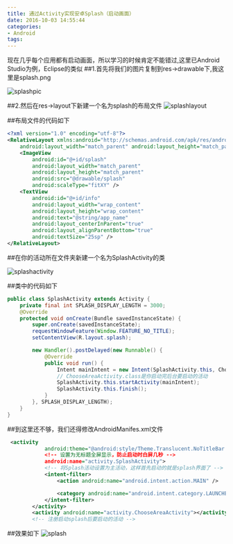 ```yaml
---
title: 通过Activity实现安卓Splash（启动画面）
date: 2016-10-03 14:55:44
categories:
- Android
tags: 
---
```

现在几乎每个应用都有启动画面，所以学习的时候肯定不能错过,这里已Android Studio为例，Eclipse的类似
##1.首先将我们的图片复制到res->drawable下,我这里是splash.png

<img src="http://blog-10069184.cos.myqcloud.com/Android/%E9%80%9A%E8%BF%87Activity%E5%AE%9E%E7%8E%B0Splash/splashPic.png" alt="splashpic" class="aligncenter size-full wp-image-601" />

##2.然后在res->layout下新建一个名为splash的布局文件
<img src="http://blog-10069184.cos.myqcloud.com/Android/%E9%80%9A%E8%BF%87Activity%E5%AE%9E%E7%8E%B0Splash/splashLayout.png" alt="splashlayout" class="aligncenter size-full wp-image-600" />

##布局文件的代码如下

```xml
<?xml version="1.0" encoding="utf-8"?>
<RelativeLayout xmlns:android="http://schemas.android.com/apk/res/android"
    android:layout_width="match_parent" android:layout_height="match_parent">
    <ImageView
        android:id="@+id/splash"
        android:layout_width="match_parent"
        android:layout_height="match_parent"
        android:src="@drawable/splash"
        android:scaleType="fitXY" />
    <TextView
        android:id="@+id/info"
        android:layout_width="wrap_content"
        android:layout_height="wrap_content"
        android:text="@string/app_name"
        android:layout_centerInParent="true"
        android:layout_alignParentBottom="true"
        android:textSize="25sp" />
</RelativeLayout>
```

##在你的活动所在文件夹新建一个名为SplashActivity的类

<img src="http://blog-10069184.cos.myqcloud.com/Android/%E9%80%9A%E8%BF%87Activity%E5%AE%9E%E7%8E%B0Splash/splashActivity.png" alt="splashactivity" class="aligncenter size-full wp-image-599" />

##类中的代码如下

```java
public class SplashActivity extends Activity {
    private final int SPLASH_DISPLAY_LENGTH = 3000;
    @Override
    protected void onCreate(Bundle savedInstanceState) {
        super.onCreate(savedInstanceState);
        requestWindowFeature(Window.FEATURE_NO_TITLE);
        setContentView(R.layout.splash);

        new Handler().postDelayed(new Runnable() {
            @Override
            public void run() {
                Intent mainIntent = new Intent(SplashActivity.this, ChooseAreaActivity.class);
                // ChooseAreaActivity.class是你启动完后台要启动的活动
                SplashActivity.this.startActivity(mainIntent);
                SplashActivity.this.finish();
            }
        }, SPLASH_DISPLAY_LENGTH);
    }
}
```

##到这里还不够，我们还得修改AndroidManifes.xml文件
```xml
 <activity
            android:theme="@android:style/Theme.Translucent.NoTitleBar.Fullscreen"
            <!-- 设置为无标题全屏显示，防止启动时白屏几秒 -->
            android:name="activity.SplashActivity">
            <!-- 将Splash活动设置为主活动，这样首先启动的就是splash界面了 -->
            <intent-filter>
                <action android:name="android.intent.action.MAIN" />

                <category android:name="android.intent.category.LAUNCHER" />
            </intent-filter>
        </activity>
        <activity android:name="activity.ChooseAreaActivity"></activity>
        <!-- 注册启动splash后要启动的活动 -->
```

##效果如下
<img src="http://blog-10069184.cos.myqcloud.com/Android/%E9%80%9A%E8%BF%87Activity%E5%AE%9E%E7%8E%B0Splash/splash.png" alt="splash" class="aligncenter size-large wp-image-606" />